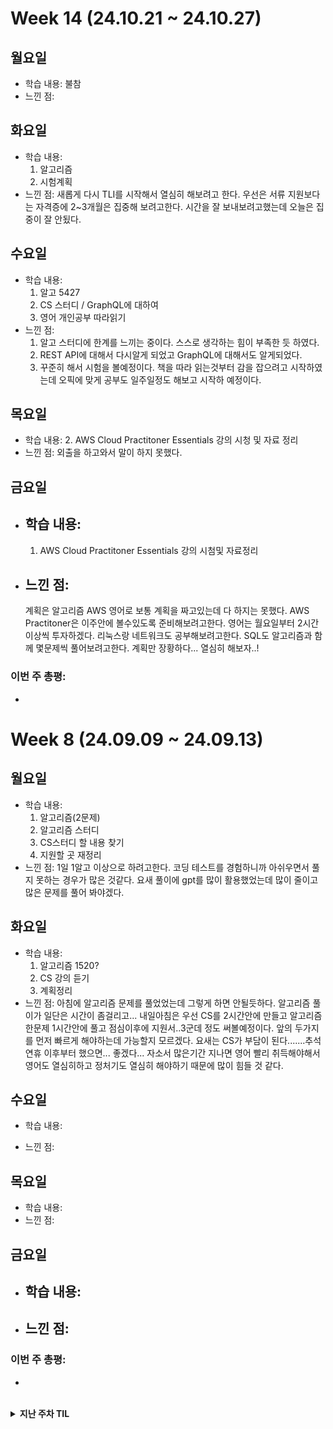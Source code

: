 # Week 14 (24.10.21 ~ 24.10.27)

## 월요일

- 학습 내용:
  불참
- 느낀 점:

## 화요일

- 학습 내용:
  1. 알고리즘
  2. 시험계획
- 느낀 점: 새롭게 다시 TLI를 시작해서 열심히 해보려고 한다. 우선은 서류 지원보다는 자격증에 2~3개월은 집중해 보려고한다.
  시간을 잘 보내보려고했는데 오늘은 집중이 잘 안됬다.

## 수요일

- 학습 내용:
  1. 알고 5427
  2. CS 스터디 / GraphQL에 대하여
  3. 영어 개인공부 따라읽기
- 느낀 점:
  1. 알고 스터디에 한계를 느끼는 중이다. 스스로 생각하는 힘이 부족한 듯 하였다.
  2. REST API에 대해서 다시알게 되었고 GraphQL에 대해서도 알게되었다.
  3. 꾸준히 해서 시험을 볼예정이다. 책을 따라 읽는것부터 감을 잡으려고 시작하였는데 오픽에 맞게 공부도 일주일정도 해보고 시작하 예정이다.

## 목요일

- 학습 내용: 2. AWS Cloud Practitoner Essentials 강의 시청 및 자료 정리
- 느낀 점:
  외출을 하고와서 말이 하지 못했다.

## 금요일

- ## 학습 내용:
  1. AWS Cloud Practitoner Essentials 강의 시첨및 자료정리
- ## 느낀 점:
  계획은 알고리즘 AWS 영어로 보통 계획을 짜고있는데 다 하지는 못했다.
  AWS Practitoner은 이주안에 볼수있도록 준비해보려고한다.
  영어는 월요일부터 2시간이상씩 투자하겠다.
  리눅스랑 네트워크도 공부해보려고한다. SQL도 알고리즘과 함께 몇문제씩 풀어보려고한다. 계획만 장황하다... 열심히 해보자..!

### 이번 주 총평:

-

# Week 8 (24.09.09 ~ 24.09.13)

## 월요일

- 학습 내용:
  1. 알고리즘(2문제)
  2. 알고리즘 스터디
  3. CS스터디 할 내용 찾기
  4. 지원할 곳 재정리
- 느낀 점:
  1일 1알고 이상으로 하려고한다. 코딩 테스트를 경험하니까 아쉬우면서 풀지 못하는 경우가 많은 것같다. 요새 풀이에 gpt를 많이 활용했었는데 많이 줄이고 많은 문제를 풀어 봐야겠다.

## 화요일

- 학습 내용:
  1. 알고리즘 1520?
  2. CS 강의 듣기
  3. 계획정리
- 느낀 점:
  아침에 알고리즘 문제를 풀었었는데 그렇게 하면 안될듯하다. 알고리즘 풀이가 일단은 시간이 좀걸리고...
  내일아침은 우선 CS를 2시간안에 만들고 알고리즘 한문제 1시간안에 풀고 점심이후에 지원서..3군데 정도 써볼예정이다.
  앞의 두가지를 먼저 빠르게 해야하는데 가능할지 모르겠다.
  요새는 CS가 부담이 된다.......추석연휴 이후부터 했으면... 좋겠다...
  자소서 많은기간 지나면 영어 빨리 취득해야해서 영어도 열심히하고 정처기도 열심히 해야하기 때문에 많이 힘들 것 같다.

## 수요일

- 학습 내용:

- 느낀 점:

## 목요일

- 학습 내용:
- 느낀 점:

## 금요일

- ## 학습 내용:
- ## 느낀 점:

### 이번 주 총평:

-

<br>
<details markdown="1">
  <summary><b>지난 주차 TIL</b></summary>

# Week 7 (24.08.26 ~ 24.09.01)

## 월요일

- 학습 내용:
  1. 알고리즘
  2. 알고리즘 스터디
- 느낀 점:
  알고리즘 스터디 이후로 풀어져서 많은 것을 하지못했다.

## 화요일

- 학습 내용:
  1. 알고리즘 16197
  2. 알고리즘 16234(풀다 말았음)
  3. 지원회사 정리
- 느낀 점:
  요새 집중력이 좋지 못하다. 처음 아침에 계획을 많이 짜지 않아서 인지 알고리즘을 풀고나면 이거할까 저거할까 고민만 하게되다가 하지 못하게 되는 경우가 많았다.
  내일부터는 조금더 일찍일어나고 계획을 다시좀 잘 짜서 실행해야겠다.

## 수요일

- 학습 내용:
  1. 알고리즘 16234(인구 이동) 각 국가별 인구이동을 연합이라고하는데 몇번의 연합을 할 수 있는지 구하는 문제 였고
     bfs와 델타를 이용해서 이동할 수 있는 연합의 범위를 구하였고 몇번이나 가능할지 구하기 위해서 재귀를 사용하였다.
     그 과정에서 인덱스오류나 재귀의 범위 초과(for문을 사용하면서 bfs를 하면서 재귀까지 하였다.), 범위설정의 오류, visited사용위치의 오류등을 격었다.
     재귀와 탐색을 같이할 경우에는 내가 원하는 범위만큼 탐색을 하고있는지에대한 오류가 자주 발생하는것 같다.
  2. CS스터디 준비(무엇으로 할까) ->
     네트워크를 저번주에 발표했는데 완벽한 과정에 대해서 발표한건 아니라 이어서 공부하였으나 학습량이 많아 다음주까지 정리해서 네트워크의 전체적인 과정이나
     특정 과정에대해서 발표를 준비해 볼까 생각중이다. 혹은 면접에 자주나오는 요소를 중심으로 준비할까도 생각중이다.
  3. CS스터디 7시 30분 시작 ->
     소수의 인원으로 진행하였는데 부담도없고 질문이나 대화를 많이하고 서로 찾아보기도 하면서 진해해서 좋았다.
     너무 많은것보단
- 느낀 점: 학습내용에 포함

## 목요일

- 학습 내용: 0. 병원 및 서류 제출 9 ~ 3
  1. sorfteer hast 5시 부터 8시까지
- 느낀 점:
  2개의 문제였고
  지피티가 말하기로는
  첫번째는 이분탐색과 그리디 알고리즘이었고
  두번째는 브루트포스 이었다.
  나느 첫번째문제를 그리디만을 사용해서 최적해를 구하려고했지만 실패했고
  두번째문제는 브루트포스의 완전탐색이아니라 dp로 풀어볼까하다가 브루트포스와 bfs를 섞어서 풀어보았는데 답이 나오진 않았다.
  문제를 더많이 풀어봤었더라면 충분히 풀 수 있을만한 문제였던것 같으며
  내가 알고리즘에 소홀히하고있다고 생각이 들게 되는 하루였다.

## 금요일

- ## 학습 내용:
  1. 알고리즘
- ## 느낀 점:
  조금 쳐져서 많은걸 하지 못했다.

### 이번 주 총평:

## 전체적으로 한주가 쳐지는 기분이 있다. 아무래도 취준에 대한스트레스인데 잘조절해 봐야겠다.

# Week 6 (24.08.26 ~ 24.09.01)

## 월요일

- 학습 내용: 어깨 근육 파열 및 인대 부상 견골(?) 외부에 의한 감염 및 신경통증 으로 인해 불참
- 느낀 점: 어깨 근육 파열 및 인대 부상 견골(?) 외부에 의한 감염 및 신경통증 으로 인해 불참

## 화요일

- 학습 내용: 어깨 근육 파열 및 인대 부상 견골(?) 외부에 의한 감염 및 신경통증 으로 인해 불참
- 느낀 점: 어깨 근육 파열 및 인대 부상 견골(?) 외부에 의한 감염 및 신경통증 으로 인해 불참

## 수요일

- 학습 내용:
  CS강의 듣기 네트워크
- 느낀 점: 몸이 많이 낫질않아서 많은걸 하지못했다.

## 목요일

- 학습 내용:
  1. CS내용 정리 및 네트워크 강의 듣기(트래픽까지완료)
  2. 우리은행 지원
  3. CS스터디
- 느낀 점: 한동안 몸이 아팠기 때문에 못했던것들이 양이 많아서 다양하게 공부하지는 못했으나 / 치료를 많이 했기때문에 의자에 앉거나 팔을사용해도 신경통이 올라오지 않기 때문에 스터디에 계속 임하려고한다. 알고리즘을 한동안 놓았고 영어도 못했기 때문에 점차적으로 해야하고 CS스터디를 오늘 진행해 보았는데 알아도 설명하지 못하는 부분이 많았다. 금요일 저녁부터 알바를 하기때문에 내일은 또 시간이 많이 없을것 같다. 아침에는 병원에서 치료를 받아야하고 점심이후부터 스터디를 한다면 많은건 못하지만 그래도 할 수 있음에 감사하다.
  이번에 아프고 느낀것은 실비 보험에 들어야하고 몸이 예전같지않다. 살아있음에 기뻐하고...다치지말자 의료대란이라 병원가기가 쉽지않다.

## 금요일

- ## 학습 내용:
  1. 알고리즘 1문제
- ## 느낀 점:
  알바 시간때문에 많이 공부하지는 못했음 알바시간에서 공부하는 시간을 가지려했으나 책상과 의자가 매우 안좋을것으로 되어있어서 그런지 팔에 무리가 와서 앞으로 알바에서는 간단한 작업만 할 예정

### 이번 주 총평:

- 간만에 건강이 괜찮아져서 많은것을 해볼 수 있을까 했지만 신경쓰이는 것이 있어서 불편하기도 했으나 머라도 할 수 있게 되서 기분은 좋았다.

# Week 5 (24.08.19 ~ 24.08.23)

## 월요일

- 학습 내용:
  1. 알고리즘 11780 / 17779 게리멘더링문제와 플로이드 워셜 알고리즘문제
  2. 알고리즘 스터디
  3. 오픽챕터 한개 및 강의
- 느낀 점: 몸이 불편한관계로 오랜만에 스터디를 하였는데 너무 급하게 따라가려고하지말고 차근차근 다시 해나가려고 한다.
  오픽의 경우에는 나마의 스크립트도 만들어보고 chat gpt를 이용하여 회화연습을 해보려고 계획중이다.
  채용공고가 많이 올라오고 있으므로 이번부터는 채용에 도전해 보려고 한다. 하루에 30분이상이라도 채용공고를 확인하고 지원자격을 확인해보고
  준비해서 지원하겠다.
  포트폴리오같은경우는 정리가 잘 안돼있다.

## 화요일

- 학습 내용:
  1. 알고리즘
  2. CS
  3. 영어

앞으로 해야할일은

1. 정보처리기사 실기 준비
2. 자소서에 나의 역량을 쓰기가 부족한 느낌이다. 포트폴리오 작성을 좀더해보자
3. 자소서나 포트폴리오 작성할 것이 부족하기 때문에 개인 프로젝트 할 것을 생각해보자.
4. 개인적으로 알고링즘별로 문제풀어보기

- 느낀 점:
  할게 많은데 몸이 빨리나았으면 좋겠다.

## 수요일

- 학습 내용: 어깨 근육 파열 및 인대 부상 견골(?) 외부에 의한 감염 및 신경통증 으로 인해 불참
- 느낀 점: 어깨 근육 파열 및 인대 부상 견골(?) 외부에 의한 감염 및 신경통증 으로 인해 불참

## 목요일

- 학습 내용: 어깨 근육 파열 및 인대 부상 견골(?) 외부에 의한 감염 및 신경통증 으로 인해 불참
- 느낀 점: 어깨 근육 파열 및 인대 부상 견골(?) 외부에 의한 감염 및 신경통증 으로 인해 불참

## 금요일

- 학습 내용: 어깨 근육 파열 및 인대 부상 견골(?) 외부에 의한 감염 및 신경통증 으로 인해 불참
- 느낀 점: 어깨 근육 파열 및 인대 부상 견골(?) 외부에 의한 감염 및 신경통증 으로 인해 불참

---

# Week 4 (24.08.12 ~ 24.08.16)

> 한 주 총평: 어깨 근육 파열 및 인대 부상 견골(?) 외부에 의한 감염 및 신경통증 으로 인해 불참

# Week 3 (24.08.05 ~ 24.08.09)

## 월요일

- 학습 내용:

1. 알고리즘 백준 1068 재시도(약간 수정)
2. 알고리즘 스터디
3. 독후감? 작성
4. CS스터디 준비
5. 오픽 1챕터 하기

- 느낀 점:
  알고리즘의 경우 1068이 다른 사람들과 많이 달랐다. 일단은 내가쓴 코드가 다른사람에 비해서 "비효율적이다"라고 생각이 들만큼 코드가 굉장히 길었다.
  나름 풀면서 꼭 필요한 부분이다 라고 생각하면서 풀었지만 너무 길었다. 알고리즘은 경험이 중요하다고 생각하기 때문에 더 많이 경험하는 방향으로 진행하면 될것이라고 생각한다.
  독서를 시작한것은 글을 쓰거나 아니면 생각하는 방법에 부족함을 느끼기 때문이었는데 생각 외로 책이 주는 교휸이 마음이나 생각에 많이 와닿는듯하다. 또한 실용적이기도 하다.
  스토리라는 키워드가 존재했는데 앞으로 자소서같은것을 쓸때는 어떤 스토리가 기업이 원할까 어떻게 관심을 이끌수 있을까 생각할 듯 하다.
  CS는 이번에 방식이 바뀌었다. 이번에는 디자인패턴쪽을 재차 하게 되었는데 방식이 바뀌었기 때문에 디자인 패턴에 대한 나의 생각과 구현, 그리고 좀더 깊게 알아보고자 했다.
  하지만 우선 생각이라는 어떤식으로 적어나가야할지 어려웠고 처음인 방식이다보니 어떤식으로 진행해야할지 어려움이 있다. 차근차근 해내야 겠다.
  오픽또한 아직까지 어려움이 있다. 강의나 스크립트나 책이나 늘고 있다는 생각이 들지 않는다. 방법에 대해서 다시 생각해 보겠다..

## 화요일

- 학습 내용: 어깨 근육 파열 및 인대 부상 견골(?) 외부에 의한 감염 및 신경통증 으로 인해 불참
- 느낀 점:

## 수요일

- 학습 내용: 어깨 근육 파열 및 인대 부상 견골(?) 외부에 의한 감염 및 신경통증 으로 인해 불참
- 느낀 점:

## 목요일

- 학습 내용: 어깨 근육 파열 및 인대 부상 견골(?) 외부에 의한 감염 및 신경통증 으로 인해 불참
- 느낀 점:

## 금요일

- 학습 내용: 어깨 근육 파열 및 인대 부상 견골(?) 외부에 의한 감염 및 신경통증 으로 인해 불참
- 느낀 점:

---

> 한 주 총평: 어깨 근육 파열 및 인대 부상 견골(?) 외부에 의한 감염 및 신경통증 으로 인해 불참

# Week 2 (24.07.29 ~ 24.08.02)

## 월요일

- 학습 내용:
  1. 알고리즘 백준 2611(시간초과)위상정렬 -> 미해결
  2. 알고리즘 스터디
  3. 독서토론 준비
- 느낀 점: DP쪽에 좀 약한듯하다 머리속에 그림이 그려지지 않았다. 금일은 병원을 다녀와서 오전시간이 없었고 오후에 스터디를 했으며 이후에는
  독서토론을 준비해야하기때문에(미리 준비를 못함) 많은 것을 하지는 못해서 아쉬운 날이다.

## 화요일

- 학습 내용:

  1. 알고리즘 백준 1개 3273(투포인터)
  2. 독서내용 생각 및 정리(일부)
  3. CS스터디 준비(메모리/ 스레드와 멀티프로세싱) 면접을위한CS전공 지식노트
  4. CS스터디외 딥한 CS 공부/ 나혼자 공부하는 운영체제 (일부)
     <img src="etc/2024-07-30.png" alt="독서 내용정리 일부" width="500">

- 느낀 점:
  1. 투포인터에 대해서 이전에 한번했을때 참여하지 못했었기 때문에 처음 접하였는데 코드를 확인하지않고 알고리즘이 작동하는 방식에 대해서 먼저 이해해보려고 했기 때문에 수월하게 풀었다. 다음에도 이런식으로 진행하려고한다. 강의를 시청하는 방식이었다.
  2. CS스터디를 준비하기 위해서 스레드와 멀티프로세싱 파트쪽을 읽어보았다. 이전에 앞쪽에서 공부했던 내용들이 점차적으로 생각이 안나는 경우가 많았기 때문에 헷갈리는 단어가 나오면 검색하면서 진행하였는데 시간이 오래 걸렸다. 하지만 모든 내용을 탄탄하게 아는것이 중요하다고 생각하기 때문에 계속이런식으로 진행하려고한다. 또한 조금더 심화학습을 위해 다음책을 구매하였기 때문에 내일은 그것을 살펴볼 예정이다.
  3. 이번에 읽은 책은 SAME AS EVER이라는 책이고 내가 고른 책이다. 최근에 읽은 책이 얼마 되지는 않지만 추천한다.

## 수요일

- 학습 내용:

1.  알고리즘 백준 1개 110066(dp 와 prefix)
2.  CS스터디 준비 (메모리/ 스레드와 멀티프로세싱) 나혼자 공부하는 운영체제 / CS노션정리

- 느낀 점:
  우선 누적합 구간합에 대해서는 이해했고 dp도 사실 같은 비슷한 맥락이라고 생각하고 있다. 하지만 본문제에 적용하는 방법에 대해서 생각하지 못하였고, 블로그와 지피티를 참고하였다. 그럼에도 그 논리가 이해되지 않았기 때문에 다시한번 살펴보려고한다. 또한 python으로 실행시 시간초과가 발생하였기 때문에 pypy3로 제출하였는데 pypy는 python의 시간이 오래걸리는 단점을 보완하기 위해여 JIT컴파일이라는 것을 도입한 것이라고한다. 쉬게말해 인터프리터를 하면서 자주쓰는 코드를 캐시에 저장하여 사용한다고 하는데 정확하지는 않다. 한번 다시 원리를 이해할 필요가 있다.
  CS스터는 무난하게 진행하였다.

## 목요일

- 학습 내용:

1. CS스터디 준비
2. CS스터디
3. 오픽 강의듣기

- 느낀 점: 목요일정도에 오면 약간 지치는 면이 있다.

## 금요일

- 학습 내용: 어꺠 충돌 증후군과 몸살로인해 참여했으나 제대로 하지 못했다.
- 느낀 점: 몸관리도 잘해야겠다는 생각이 들었고 다음주부터는 재활운동으로 운동을 다시 시작해 보려고한다.

---

> 한 주 총평:
> 계획에 문제가 있는것인가 일주일 목표를 지정하는것이 좋은것인가 생각해보았다. 생각보다 열심히 하지않은듯했고 다음주는 꼭 열심히 이보다 더 열심히 할 수는 없겠다.에 도달하고 싶다.

# Week 1 (24.07.22 ~ 24.07.26)

## 월요일

- 학습 내용:
  1. 금일 스케줄 정리
  2. 알고리즘 스터디 문제 중 1문제 디버깅
  3. cs스터디(면접을 위한 cs 전공지식노트) 읽기
  4. 알고리즘 스터디
  5. 오픽 챕터1
  6. 알고리즘 한문제 풀기 (문제 미정)
  7. 자기전에 책읽기(Same as Ever)
- 느낀 점:
  아침을 조금 일찍시작하는게 보람차게 느껴졌고
  CS의 경우 공룡책을 살지 나혼공을 살지 아직 정하지 못했기 때문에 정해서 구매하고 내일이나 내일모레 한번 읽어보려고한다.
  오픽의경우 아직 감을 못잡겠다. 책에서는 스크립트를 외우지 말고 하라고 하는데 어느정도까지 가능할지 실제로 해본적이 없어서 아직은 잘 모르겠다.
  책을 3권정도 구비해놨기 때문에 빠르게 해가려고 생각중이고... 시험은 한권부터 끝내고 시작하려고한다. 10일정도 예정이다.
  알고리즘의 경우는 많이 풀어보는게 중요하다고 생각이 들고 반복적으로 푸는것도 중요할 것이라고 생각하기 때문에 쉬운문제라도 하루에 하나씩 풀어보려고한다.

## 화요일

- 학습 내용:
  1. 금일 스케줄 정리
  2. 알고리즘 스터디문제 풀기(실패 2611)
  3. 오픽 2챕터
  4. CS정리 노션
- 느낀 점:
  알고리즘이 생각보다 여려워서 1일1알고를 실패했다. 실버나 브론즈로 대체할 예정이긴하나 아쉬웠다.
  오픽이 생각보다 어렵게 느껴진다. 문장을 길게 말할수 있을지 걱정이된다.
  CS정리가 생각보다 어렵다. 책에 내용이 부실해서 그런듯하다. 다른방법이 절실히다.

## 수요일

- 학습 내용:
  1. 알고리즘 스터디 문제 풀기
  2. CS 정리
- 느낀 점: 알고리즘이 생각보다 부실하다고 생각된다.

## 목요일

- 학습 내용:
  1. 알고리즘 스터디 문제 풀기
  2. CS 정리
- 느낀 점: 스터디문제를 차근차근 해내어 미리 풀어 내어 잘했다고 생각이 들고 컴퓨팅 사고에 cs가 도움이 되는것 같다.

## 금요일

- 학습 내용:
  1. 알고리즘 스터디 문제 풀기
  2. CS 정리
- 느낀 점: 지각 1회를 달성하였다 앞으로 늦지 않을 예정이다.

---

> 한 주 총평: 성실하게 이행하지 못한듯하여 다음오는주에는 성실히 임할 예정이다.

</details>
